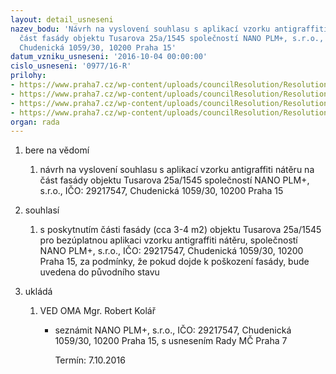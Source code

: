 ```yaml
---
layout: detail_usneseni
nazev_bodu: 'Návrh na vyslovení souhlasu s aplikací vzorku antigraffiti nátěru na
  část fasády objektu Tusarova 25a/1545 společností NANO PLM+, s.r.o., IČO: 29217547,
  Chudenická 1059/30, 10200 Praha 15'
datum_vzniku_usneseni: '2016-10-04 00:00:00'
cislo_usneseni: '0977/16-R'
prilohy:
- https://www.praha7.cz/wp-content/uploads/councilResolution/Resolutions/28223/export/DZ_NANO1545~113500.docx
- https://www.praha7.cz/wp-content/uploads/councilResolution/Resolutions/28223/export/02_NANO1545~113499.pdf
- https://www.praha7.cz/wp-content/uploads/councilResolution/Resolutions/28223/export/03_NANO1545~113498.pdf
- https://www.praha7.cz/wp-content/uploads/councilResolution/Resolutions/28223/export/export~297705.pdf
organ: rada
---
```

<ol id="urzList" class="urzList_view"><li id="" class="urzClass1"><span name="1">bere na vědomí</span><ol class="urzOlClass"><li style="text-align: left;" id="" class="urzClass2"><span><p>návrh na vyslovení souhlasu s aplikací vzorku antigraffiti nátěru na část fasády objektu Tusarova 25a/1545 společností NANO PLM+, s.r.o., IČO: 29217547, Chudenická 1059/30, 10200 Praha 15</p></span></li></ol></li><li id="" class="urzClass1"><span name="26">souhlasí</span><ol class="urzOlClass"><li style="text-align: left;" id="" class="urzClass2"><span><p>s poskytnutím části fasády (cca 3-4 m2) objektu Tusarova 25a/1545 pro bezúplatnou aplikaci vzorku antigraffiti nátěru, společností NANO PLM+, s.r.o., IČO: 29217547, Chudenická 1059/30, 10200 Praha 15, za podmínky, že pokud dojde k poškození fasády, bude uvedena do původního stavu</p></span></li></ol></li><li class="urzClass1" id="urzUkoly"><span name="1">ukládá</span><ol class="urzOlClass"><li class="urzClass2"><span><p>VED OMA Mgr. Robert Kolář</p></span><ul class="urzUlClass"><li class="urzClass3"><span><p>seznámit NANO PLM+, s.r.o., IČO: 29217547, Chudenická 1059/30, 10200 Praha 15, s usnesením Rady MČ Praha 7</p></span><span class="urzUkolTermin">  Termín:&nbsp;7.10.2016</span></li></ul></li></ol></li></ol>